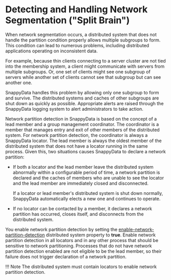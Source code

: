 # Detecting and Handling Network Segmentation ("Split Brain")

When network segmentation occurs, a distributed system that does not handle the partition condition properly allows multiple subgroups to form. This condition can lead to numerous problems, including distributed applications operating on inconsistent data.

For example, because thin clients connecting to a server cluster are not tied into the membership system, a client might communicate with servers from multiple subgroups. Or, one set of clients might see one subgroup of servers while another set of clients cannot see that subgroup but can see another one.

SnappyData handles this problem by allowing only one subgroup to form and survive. The distributed systems and caches of other subgroups are shut down as quickly as possible. Appropriate alerts are raised through the SnappyData logging system to alert administrators to take action.

Network partition detection in SnappyData is based on the concept of a lead member and a group management coordinator. The coordinator is a member that manages entry and exit of other members of the distributed system. For network partition detection, the coordinator is always a SnappyData locator. The lead member is always the oldest member of the distributed system that does not have a locator running in the same process. Given this, two situations causes SnappyData to declare a network partition:

*   If both a locator and the lead member leave the distributed system abnormally within a configurable period of time, a network partition is declared and the caches of members who are unable to see the locator and the lead member are immediately closed and disconnected.

    If a locator or lead member's distributed system is shut down normally, SnappyData automatically elects a new one and continues to operate.

*   If no locator can be contacted by a member, it declares a network partition has occurred, closes itself, and disconnects from the distributed system.

You enable network partition detection by setting the [enable-network-partition-detection](/reference/configuration_parameters/enable-network-partition-detection.md) distributed system property to **true**. Enable network partition detection in all locators and in any other process that should be sensitive to network partitioning. Processes that do not have network partition detection enabled are not eligible to be the lead member, so their failure does not trigger declaration of a network partition.

<note-sub>
!!! Note
	The distributed system must contain locators to enable network partition detection.
</note-sub>

